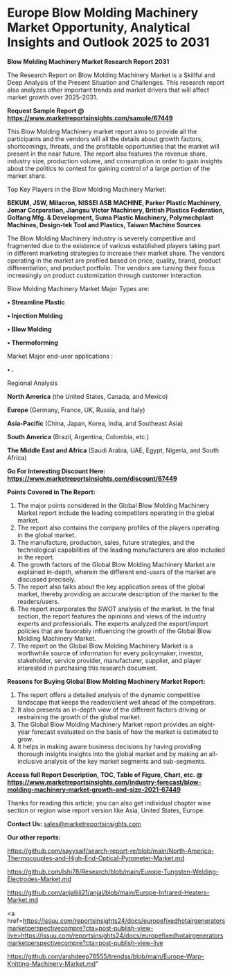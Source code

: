 # Europe Blow Molding Machinery Market Opportunity, Analytical Insights and Outlook 2025 to 2031

<strong>Blow Molding Machinery Market Research Report 2031</strong>

The Research Report on Blow Molding Machinery Market is a Skillful and Deep Analysis of the Present Situation and Challenges. This research report also analyzes other important trends and market drivers that will affect market growth over 2025-2031.

<strong>Request Sample Report @ <a href=https://www.marketreportsinsights.com/sample/67449>https://www.marketreportsinsights.com/sample/67449</a></strong>

This Blow Molding Machinery market report aims to provide all the participants and the vendors will all the details about growth factors, shortcomings, threats, and the profitable opportunities that the market will present in the near future. The report also features the revenue share, industry size, production volume, and consumption in order to gain insights about the politics to contest for gaining control of a large portion of the market share.

Top Key Players in the Blow Molding Machinery Market:

<strong>BEKUM, JSW, Milacron, NISSEI ASB MACHINE, Parker Plastic Machinery, Jomar Corporation, Jiangsu Victor Machinery, British Plastics Federation, Golfang Mfg. & Development, Suma Plastic Machinery, Polymechplast Machines, Design-tek Tool and Plastics, Taiwan Machine Sources</strong>

The Blow Molding Machinery Industry is severely competitive and fragmented due to the existence of various established players taking part in different marketing strategies to increase their market share. The vendors operating in the market are profiled based on price, quality, brand, product differentiation, and product portfolio. The vendors are turning their focus increasingly on product customization through customer interaction.

Blow Molding Machinery Market Major Types are:

<strong>• Streamline Plastic

• Injection Molding

• Blow Molding

• Thermoforming</strong>

Market Major end-user applications :

<strong>• .</strong>

Regional Analysis

</u><strong><b>North America</b></strong> (the United States, Canada, and Mexico)

<strong><b>Europe </b></strong>(Germany, France, UK, Russia, and Italy)

<strong><b>Asia-Pacific</b></strong> (China, Japan, Korea, India, and Southeast Asia)

<strong><b>South America</b></strong> (Brazil, Argentina, Colombia, etc.)

<strong><b>The Middle East and Africa</b></strong> (Saudi Arabia, UAE, Egypt, Nigeria, and South Africa)

<strong>Go For Interesting Discount Here: <a href=https://www.marketreportsinsights.com/discount/67449>https://www.marketreportsinsights.com/discount/67449</a></strong>

<strong>Points Covered in The Report:</strong>
<ol>
  <li>The major points considered in the Global Blow Molding Machinery Market report include the leading competitors operating in the global market.</li>
  <li>The report also contains the company profiles of the players operating in the global market.</li>
  <li>The manufacture, production, sales, future strategies, and the technological capabilities of the leading manufacturers are also included in the report.</li>
  <li>The growth factors of the Global Blow Molding Machinery Market are explained in-depth, wherein the different end-users of the market are discussed precisely.</li>
  <li>The report also talks about the key application areas of the global market, thereby providing an accurate description of the market to the readers/users.</li>
  <li>The report incorporates the SWOT analysis of the market. In the final section, the report features the opinions and views of the industry experts and professionals. The experts analyzed the export/import policies that are favorably influencing the growth of the Global Blow Molding Machinery Market.</li>
  <li>The report on the Global Blow Molding Machinery Market is a worthwhile source of information for every policymaker, investor, stakeholder, service provider, manufacturer, supplier, and player interested in purchasing this research document.</li>
</ol>
<strong>Reasons for Buying Global Blow Molding Machinery Market Report:</strong>

<ol>
  <li>The report offers a detailed analysis of the dynamic competitive landscape that keeps the reader/client well ahead of the competitors.</li>
  <li>It also presents an in-depth view of the different factors driving or restraining the growth of the global market.</li>
  <li>The Global Blow Molding Machinery Market report provides an eight-year forecast evaluated on the basis of how the market is estimated to grow.</li>
  <li>It helps in making aware business decisions by having providing thorough insights insights into the global market and by making an all-inclusive analysis of the key market segments and sub-segments.</li>
</ol>
<strong>Access full Report Description, TOC, Table of Figure, Chart, etc. @ <a href=https://www.marketreportsinsights.com/industry-forecast/blow-molding-machinery-market-growth-and-size-2021-67449>https://www.marketreportsinsights.com/industry-forecast/blow-molding-machinery-market-growth-and-size-2021-67449</a></strong>


Thanks for reading this article; you can also get individual chapter wise section or region wise report version like Asia, United States, Europe.

<strong>Contact Us:</strong>
sales@marketreportsinsights.com

<strong>Our other reports:</strong>

<a href=https://github.com/sayysaif/search-report-re/blob/main/North-America-Thermocouples-and-High-End-Optical-Pyrometer-Market.md>https://github.com/sayysaif/search-report-re/blob/main/North-America-Thermocouples-and-High-End-Optical-Pyrometer-Market.md</a>

<a href=https://github.com/Ishi78/Research/blob/main/Europe-Tungsten-Welding-Electrodes-Market.md>https://github.com/Ishi78/Research/blob/main/Europe-Tungsten-Welding-Electrodes-Market.md</a>

<a href=https://github.com/anjaliiii21/anjal/blob/main/Europe-Infrared-Heaters-Market.md>https://github.com/anjaliiii21/anjal/blob/main/Europe-Infrared-Heaters-Market.md</a>

<a href=https://issuu.com/reportsinsights24/docs/europefixedhotairgeneratorsmarketperspectivecompre?cta=post-publish-view-live>https://issuu.com/reportsinsights24/docs/europefixedhotairgeneratorsmarketperspectivecompre?cta=post-publish-view-live</a>

<a href=https://github.com/arshdeep76555/trendss/blob/main/Europe-Warp-Knitting-Machinery-Market.md>https://github.com/arshdeep76555/trendss/blob/main/Europe-Warp-Knitting-Machinery-Market.md</a>"
